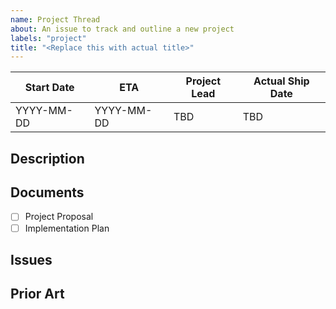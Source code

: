 ```yaml
---
name: Project Thread
about: An issue to track and outline a new project
labels: "project"
title: "<Replace this with actual title>"
---
```


| Start Date | ETA        | Project Lead | Actual Ship Date |
| ---------- | ---------- | ------------ | ---------------- |
| YYYY-MM-DD | YYYY-MM-DD | TBD          | TBD              |

## Description

<!-- Describe the feature in simple terms understandable by a non-technical audience who is unfamiliar with the internal workings of Openverse. Limit specific implementation details that are better served by the project's other documents. -->

## Documents

<!-- Please link to these documents once they are written. -->

- [ ] Project Proposal
- [ ] Implementation Plan

## Issues

<!-- Link to all of the issues that must be completed as part of this project, typically those created after implementation planning but occasionally existing ones. -->

## Prior Art

<!-- Link to any existing discussions, PRs, issues or other conversations related to this project. Think of any references to this work, including those outside of GitHub and in other channels. Any information that will help contributors understand the motivation for the project is valuable to include. -->
